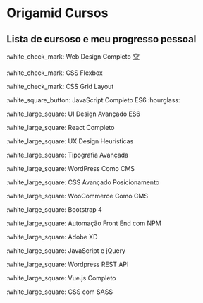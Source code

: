 <h1>Origamid Cursos</h1>

<h2>Lista de cursoso e meu progresso pessoal </h2>

<p>:white_check_mark: Web Design Completo <a target="_blank" href="https://www.origamid.com/certificate/f39fb884/"  title="Certificado">🏆</a></p>
<p>:white_check_mark: CSS Flexbox </p>
<p>:white_check_mark: CSS Grid Layout </p>
<p>:white_square_button: JavaScript Completo ES6 :hourglass: </p>
<p>:white_large_square: UI Design Avançado ES6 </p>
<p>:white_large_square: React Completo</p>
<p>:white_large_square: UX Design Heurísticas</p>
<p>:white_large_square: Tipografia Avançada</p>
<p>:white_large_square: WordPress Como CMS</p> 
<p>:white_large_square: CSS Avançado Posicionamento</p>
<p>:white_large_square: WooCommerce Como CMS</p>
<p>:white_large_square: Bootstrap 4</p>
<p>:white_large_square: Automação Front End com NPM</p>
<p>:white_large_square: Adobe XD</p>
<p>:white_large_square: JavaScript e jQuery</p>
<p>:white_large_square: Wordpress REST API</p>
<p>:white_large_square: Vue.js Completo</p>
<p>:white_large_square: CSS com SASS</p>
